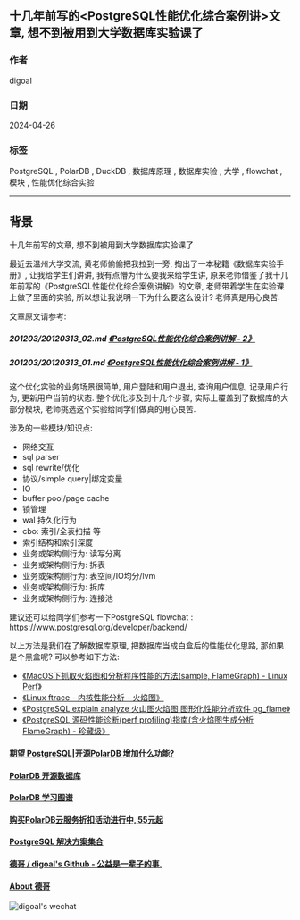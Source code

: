 ## 十几年前写的<PostgreSQL性能优化综合案例讲>文章, 想不到被用到大学数据库实验课了  
                  
### 作者                  
digoal                  
                  
### 日期                  
2024-04-26                  
                  
### 标签                  
PostgreSQL , PolarDB , DuckDB , 数据库原理 , 数据库实验 , 大学 , flowchat , 模块 , 性能优化综合实验                 
                  
----                  
                  
## 背景      
十几年前写的文章, 想不到被用到大学数据库实验课了    
  
最近去温州大学交流, 黄老师偷偷把我拉到一旁, 掏出了一本秘籍《数据库实验手册》, 让我给学生们讲讲, 我有点懵为什么要我来给学生讲, 原来老师借鉴了我十几年前写的《PostgreSQL性能优化综合案例讲解》的文章, 老师带着学生在实验课上做了里面的实验, 所以想让我说明一下为什么要这么设计? 老师真是用心良苦.    
  
文章原文请参考:   
##### 201203/20120313_02.md   [《PostgreSQL性能优化综合案例讲解 - 2》](../201203/20120313_02.md)    
##### 201203/20120313_01.md   [《PostgreSQL性能优化综合案例讲解 - 1》](../201203/20120313_01.md)    
  
这个优化实验的业务场景很简单, 用户登陆和用户退出, 查询用户信息, 记录用户行为, 更新用户当前的状态. 整个优化涉及到十几个步骤, 实际上覆盖到了数据库的大部分模块, 老师挑选这个实验给同学们做真的用心良苦.     
  
涉及的一些模块/知识点:     
- 网络交互  
- sql parser  
- sql rewrite/优化  
- 协议/simple query|绑定变量  
- IO  
- buffer pool/page cache   
- 锁管理   
- wal 持久化行为   
- cbo: 索引/全表扫描 等  
- 索引结构和索引深度   
- 业务或架构侧行为: 读写分离  
- 业务或架构侧行为: 拆表  
- 业务或架构侧行为: 表空间/IO均分/lvm  
- 业务或架构侧行为: 拆库  
- 业务或架构侧行为: 连接池  
  
建议还可以给同学们参考一下PostgreSQL flowchat : https://www.postgresql.org/developer/backend/     
  
以上方法是我们在了解数据库原理, 把数据库当成白盒后的性能优化思路, 那如果是个黑盒呢? 可以参考如下方法:    
- [《MacOS下抓取火焰图和分析程序性能的方法(sample, FlameGraph) - Linux Perf》](../202210/20221026_06.md)    
- [《Linux ftrace - 内核性能分析 - 火焰图》](../202112/20211216_01.md)    
- [《PostgreSQL explain analyze 火山图火焰图 图形化性能分析软件 pg_flame》](../202012/20201217_02.md)    
- [《PostgreSQL 源码性能诊断(perf profiling)指南(含火焰图生成分析FlameGraph) - 珍藏级》](../201611/20161129_01.md)    
  
  
  
#### [期望 PostgreSQL|开源PolarDB 增加什么功能?](https://github.com/digoal/blog/issues/76 "269ac3d1c492e938c0191101c7238216")
  
  
#### [PolarDB 开源数据库](https://openpolardb.com/home "57258f76c37864c6e6d23383d05714ea")
  
  
#### [PolarDB 学习图谱](https://www.aliyun.com/database/openpolardb/activity "8642f60e04ed0c814bf9cb9677976bd4")
  
  
#### [购买PolarDB云服务折扣活动进行中, 55元起](https://www.aliyun.com/activity/new/polardb-yunparter?userCode=bsb3t4al "e0495c413bedacabb75ff1e880be465a")
  
  
#### [PostgreSQL 解决方案集合](../201706/20170601_02.md "40cff096e9ed7122c512b35d8561d9c8")
  
  
#### [德哥 / digoal's Github - 公益是一辈子的事.](https://github.com/digoal/blog/blob/master/README.md "22709685feb7cab07d30f30387f0a9ae")
  
  
#### [About 德哥](https://github.com/digoal/blog/blob/master/me/readme.md "a37735981e7704886ffd590565582dd0")
  
  
![digoal's wechat](../pic/digoal_weixin.jpg "f7ad92eeba24523fd47a6e1a0e691b59")
  
